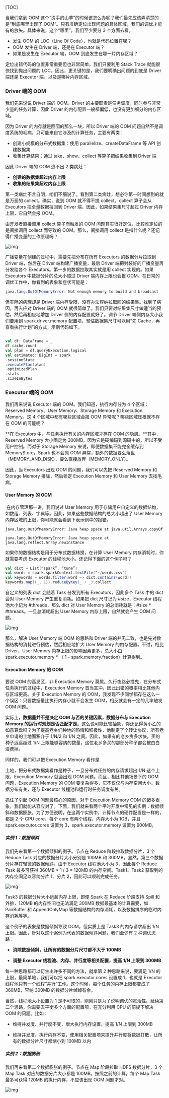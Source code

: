 [TOC]

当我们拿到 OOM 这个“烫手的山芋”的时候该怎么办呢？我们最先应该弄清楚的是“到底哪里出现了 OOM”。只有准确定位出现问题的具体区域，我们的调优才能有的放矢。具体来说，这个“哪里”，我们至少要分 3 个方面去看。

- 发生 OOM 的 LOC（Line Of Code），也就是代码位置在哪？
- OOM 发生在 Driver 端，还是在 Executor 端？
- 如果是发生在 Executor 端，OOM 到底发生在哪一片内存区域？

定位出错代码的位置非常重要但也非常简单，我们只要利用 Stack Trace 就能很快找到抛出问题的 LOC。因此，更关键的是，我们要明确出问题的到底是 Driver 端还是 Executor 端，以及是哪片内存区域。

### Driver 端的 OOM

我们先来说说 Driver 端的 OOM。Driver 的主要职责是任务调度，同时参与非常少量的任务计算，因此 Driver 的内存配置一般都偏低，也没有更加细分的内存区域。

因为 Driver 的内存就是囫囵的那么一块，所以 Driver 端的 OOM 问题自然不是调度系统的毛病，只可能来自它涉及的计算任务，主要有两类：

- 创建小规模的分布式数据集：使用 parallelize、createDataFrame 等 API 创建数据集
- 收集计算结果：通过 take、show、collect 等算子把结果收集到 Driver 端

因此 Driver 端的 OOM 逃不出 2 类病灶：

- **创建的数据集超过内存上限**
- **收集的结果集超过内存上限**

第一类病灶不言自明，咱们不细说了。看到第二类病灶，想必你第一时间想到的就是万恶的 collect。确实，说到 OOM 就不得不提 collect。collect 算子会从 Executors 把全量数据拉回到 Driver 端，因此，如果结果集尺寸超过 Driver 内存上限，它自然会报 OOM。

由开发者直接调用 collect 算子而触发的 OOM 问题其实很好定位，比较难定位的是间接调用 collect 而导致的 OOM。那么，间接调用 collect 是指什么呢？还记得广播变量的工作原理吗？

![img](https://static001.geekbang.org/resource/image/b3/2a/b3c5ab392c2303bf7923488623b4022a.jpg)

广播变量在创建的过程中，需要先把分布在所有 Executors 的数据分片拉取到 Driver 端，然后在 Driver 端构建广播变量，最后 Driver 端把封装好的广播变量再分发给各个 Executors。第一步的数据拉取其实就是用 collect 实现的。如果 Executors 中数据分片的总大小超过 Driver 端内存上限也会报 OOM。在日常的调优工作中，你看到的表象和症状可能是：

```java
java.lang.OutOfMemoryError: Not enough memory to build and broadcast
```



但实际的病理却是 Driver 端内存受限，没有办法容纳拉取回的结果集。找到了病因，再去应对 Driver 端的 OOM 就很简单了。我们只要对结果集尺寸做适当的预估，然后再相应地增加 Driver 侧的内存配置就好了。调节 Driver 端侧内存大小我们要用到 spark.driver.memory 配置项，预估数据集尺寸可以用“先 Cache，再查看执行计划”的方式，示例代码如下。

```scala

val df: DataFrame = _
df.cache.count
val plan = df.queryExecution.logical
val estimated: BigInt = spark
.sessionState
.executePlan(plan)
.optimizedPlan
.stats
.sizeInBytes
```

### Executor 端的 OOM

我们再来说说 Executor 端的 OOM。我们知道，执行内存分为 4 个区域：Reserved Memory、User Memory、Storage Memory 和 Execution Memory。这 4 个区域中都有哪些区域会报 OOM 异常呢？哪些区域压根就不存在 OOM 的可能呢？

**在 Executors 中，与任务执行有关的内存区域才存在 OOM 的隐患。**其中，Reserved Memory 大小固定为 300MB，因为它是硬编码到源码中的，所以不受用户控制。而对于 Storage Memory 来说，即便数据集不能完全缓存到 MemoryStore，Spark 也不会抛 OOM 异常，额外的数据要么落盘（MEMORY_AND_DISK）、要么直接放弃（MEMORY_ONLY）。

因此，当 Executors 出现 OOM 的问题，我们可以先把 Reserved Memory 和 Storage Memory 排除，然后锁定 Execution Memory 和 User Memory 去找毛病。

#### User Memory 的 OOM

​	在内存管理那一讲，我们说过 User Memory 用于存储用户自定义的数据结构，如数组、列表、字典等。因此，如果这些数据结构的总大小超出了 User Memory 内存区域的上限，你可能就会看到下表示例中的报错。


	java.lang.OutOfMemoryError: Java heap space at java.util.Arrays.copyOf
	 
	java.lang.OutOfMemoryError: Java heap space at java.lang.reflect.Array.newInstance

如果你的数据结构是用于分布式数据转换，在计算 User Memory 内存消耗时，你就需要考虑 Executor 的线程池大小。还记得下面的这个例子吗？

```scala
val dict = List(“spark”, “tune”)
val words = spark.sparkContext.textFile(“~/words.csv”)
val keywords = words.filter(word => dict.contains(word))
keywords.map((_, 1)).reduceByKey(_ + _).collect
```

自定义的列表 dict 会随着 Task 分发到所有 Executors，因此多个 Task 中的 dict 会对 User Memory 产生重复消耗。如果把 dict 尺寸记为 #size，Executor 线程池大小记为 #threads，那么 dict 对 User Memory 的总消耗就是：#size * #threads。一旦总消耗超出 User Memory 内存上限，自然就会产生 OOM 问题。

![img](https://static001.geekbang.org/resource/image/ba/39/ba45d47a910ccb92861b1fd153b36839.jpg)

那么，解决 User Memory 端 OOM 的思路和 Driver 端的并无二致，也是先对数据结构的消耗进行预估，然后相应地扩大 User Memory 的内存配置。不过，相比 Driver，User Memory 内存上限的影响因素更多，总大小由 spark.executor.memory * （ 1 - spark.memory.fraction）计算得到。

#### Execution Memory 的 OOM

要说 OOM 的高发区，非 Execution Memory 莫属。久行夜路必撞鬼，在分布式任务执行的过程中，Execution Memory 首当其冲，因此出错的概率相比其他内存区域更高。关于 Execution Memory 的 OOM，我发现不少同学都存在这么一个误区：只要数据量比执行内存小就不会发生 OOM，相反就会有一定的几率触发 OOM 问题。

实际上，**数据量并不是决定 OOM 与否的关键因素，数据分布与 Execution Memory 的运行时规划是否匹配才是**。这么说可能比较抽象，你还记得黄小乙的如意算盘吗？为了提高老乡们种地的热情和积极性，他制定了个转让协议，所有老乡申请的土地面积介于 1/N/2 和 1/N 之间。因此，如果有的老乡贪多求快，买的种子远远超过 1/N 上限能够容纳的数量，这位老乡多买的那部分种子都会被白白浪费掉。

同样的，我们可以把 Execution Memory 看作是

土地，把分布式数据集看作是种子，一旦分布式任务的内存请求超出 1/N 这个上限，Execution Memory 就会出现 OOM 问题。而且，相比其他场景下的 OOM 问题，Execution Memory 的 OOM 要复杂得多，它不仅仅与内存空间大小、数据分布有关，还与 Executor 线程池和运行时任务调度有关。

抓住了引起 OOM 问题最核心的原因，对于 Execution Memory OOM 的诸多表象，我们就能从容应对了。下面，我们就来看两个平时开发中常见的实例：数据倾斜和数据膨胀。为了方便说明，在这两个实例中，计算节点的硬件配置是一样的，都是 2 个 CPU core，每个 core 有两个线程，内存大小为 1GB，并且 spark.executor.cores 设置为 3，spark.executor.memory 设置为 900MB。

##### 实例 1：数据倾斜

我们先来看第一个数据倾斜的例子。节点在 Reduce 阶段拉取数据分片，3 个 Reduce Task 对应的数据分片大小分别是 100MB 和 300MB。显然，第三个数据分片存在轻微的数据倾斜。由于 Executor 线程池大小为 3，因此每个 Reduce Task 最多可获得 360MB * 1 / 3 = 120MB 的内存空间。Task1、Task2 获取到的内存空间足以容纳分片 1、分片 2，因此可以顺利完成任务。

![img](https://static001.geekbang.org/resource/image/bb/e2/bbd4052de37200a7152646668f88a5e2.jpg)

Task3 的数据分片大小远超内存上限，即便 Spark 在 Reduce 阶段支持 Spill 和外排，120MB 的内存空间也无法满足 300MB 数据最基本的计算需要，如 PairBuffer 和 AppendOnlyMap 等数据结构的内存消耗，以及数据排序的临时内存消耗等等。

这个例子的表象是数据倾斜导致 OOM，但实质上是 Task3 的内存请求超出 1/N 上限。因此，针对以这个案例为代表的数据倾斜问题，我们至少有 2 种调优思路：

- **消除数据倾斜，让所有的数据分片尺寸都不大于 100MB**

- **调整 Executor 线程池、内存、并行度等相关配置，提高 1/N 上限到 300MB**

每一种思路都可以衍生出许多不同的方法，就拿第 2 种思路来说，要满足 1/N 的上限，最简单地，我们可以把 spark.executor.cores 设置成 1，也就是 Executor 线程池只有一个线程“并行”工作。这个时候，每个任务的内存上限都变成了 360MB，容纳 300MB 的数据分片绰绰有余。

当然，线程池大小设置为 1 是不可取的，刚刚只是为了说明调优的灵活性。延续第二个思路，你需要去平衡多个方面的配置项，在充分利用 CPU 的前提下解决 OOM 的问题。比如：

- 维持并发度、并行度不变，增大执行内存设置，提高 1/N 上限到 300MB

- 维持并发度、执行内存不变，使用相关配置项来提升并行度将数据打散，让所有的数据分片尺寸都缩小到 100MB 以内

##### 实例 2：数据膨胀

我们再来看第二个数据膨胀的例子。节点在 Map 阶段拉取 HDFS 数据分片，3 个 Map Task 对应的数据分片大小都是 100MB。按照之前的计算，每个 Map Task 最多可获得 120MB 的执行内存，不应该出现 OOM 问题才对。

![img](https://static001.geekbang.org/resource/image/63/cb/639c65b2ce9213295feedd3634e261cb.jpg)